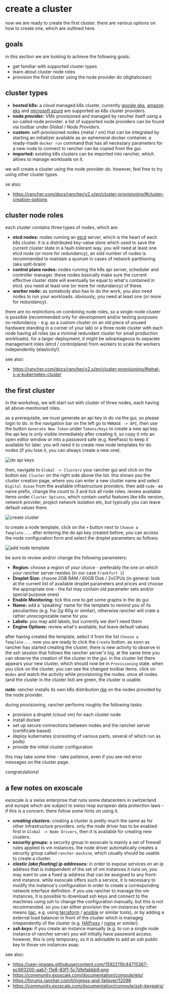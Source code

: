
create a cluster
================

now we are ready to create the first cluster. there are various options on how to create one, which are outlined here.

goals
-----

in this section we are looking to achieve the following goals:

* get familiar with supported cluster types
* learn about cluster node roles
* provision the first cluster using the node provider do (digitalocean)

cluster types
-------------

* **hosted k8s:** a cloud managed k8s cluster, currently [google gks](https://cloud.google.com/kubernetes/),
    [amazon eks](https://aws.amazon.com/de/eks/) and [microsoft azure](https://azure.microsoft.com/en-us/services/kubernetes-service/)
    are supported as k8s cluster providers.
* **node provider:** VMs provisioned and managed by rancher itself using a so-called node provider. a list of supported node providers can be
    found via toolbar under *Global / Node Providers*.
* **custom:** self-provisioned nodes (metal / vm) that can be integrated by starting an initializer available as an ephemeral docker container.
    a ready-made `docker run` command that has all necessary parameters for a new node to connect to rancher can be copied from the gui.
* **imported:** existing k8s clusters can be imported into rancher, which allows to manage workloads on it.

we will create a cluster using the node provider *do*. however, feel free to try using other cluster types.

se also:

* https://rancher.com/docs/rancher/v2.x/en/cluster-provisioning/#cluster-creation-options

cluster node roles
------------------

each cluster contains three types of nodes, which are:

* **etcd nodes:** nodes running an [etcd](https://coreos.com/etcd/) server, which is the heart of each k8s cluster. it is a distributed key-value store which used to save the current cluster state in a fault-tolerant way.
    you will need at least one etcd node (or more for redundancy), an odd number of nodes is recommended to maintain a quorum in cases of network partitioning (aka split-brain)
* **control plane nodes:** nodes running the k8s api server, scheduler and controller manager. these nodes basically make sure the current effective cluster state will eventually be equal to
    what's contained in etcd. you need at least one (or more for redundancy) of these.
* **worker node:** as somebody also has to do the work, you also need nodes to run your workloads. obviously, you need at least one (or more for redundancy).

there are no restrictions on combining node roles, so a single-node cluster is possible (recommended only for development and/or testing purposes: no redundancy -
e.g. as a custom cluster on an old piece of unused hardware standing in a corner of your lab)
or a three node cluster with each node having all roles (as a minimal redundant cluster for small production workloads).
for a larger deployment, it might be advantageous to separate management roles (etcd / controlplane) from workers to scale the workers independently (elasticity!).

see also:

* https://rancher.com/docs/rancher/v2.x/en/cluster-provisioning/#what-s-a-kubernetes-cluster

the first cluster
-----------------

in the workshop, we will start out with cluster of three nodes, each having all above-mentioned roles.

as a prerequisite, we must generate an api key in do via the gui, so please login to do.
in the navigation bar on the left go to `MANAGE -> API`, then use the button `Generate New Token` under `Tokens/Keys` to create a new api key.
the api key is only visible immediately after creating it, so copy it into an open editor window or into a password safe
(e.g. KeePass) to keep it available for later. you will need it to create new node templates for do nodes
(if you lose it, you can always create a new one).

![do api keys](img/do-api-keys.png "do api keys")

then, navigate to `Global -> Clusters` your rancher gui and click on the button `Add Cluster` on the right side above the list.
this shows you the cluster creation page, where you can enter a new cluster name and select `Digital Ocean` from the available
infrastructure providers. then add `node-` as name prefix, change the count to 3 and tick all node roles.
review available items under `Cluster Options`, which contain useful features like k8s version, network provider,
project network isolation etc, but typically you can leave default values there.

![create cluster](img/create-cluster.png "create cluster")

to create a node template, click on the `+` button next to `Choose a Template...`. after entering the do api key created before,
you can access the node configuration form and select the droplet parameters as follows:

![add node template](img/add-node-template.png "add node template")

be sure to review and/or change the following parameters:

* **Region:** choose a region of your choice - preferably the one on which your rancher server resides (in our case `Frankfurt 1`)
* **Droplet Size:** choose 2GB RAM / 60GB Disk / 2vCPUs (in general: look at the current list of available droplet parameters and
    prices and choose the appropriate one - the list may contain old parameter sets and/or special purpose ones)
* **Enable Monitoring:** tick this one to get some graphs in the do gui
* **Name:** add a 'speaking' name for the template to remind you of its peculiarities (e.g. fra-2g-60g or similar),
    otherwise rancher will crate a rather unrecognizable name for you
* **Labels:** you may add labels, but currently we don't need them
* **Engine Options:** review what's available, but leave default values

after having created the template, select it from the list `Choose a Template...`. now you are ready to click the `Create` button.
as soon as rancher has started creating the cluster, there is new activity to observe in the ssh session that follows the
rancher server's log. at the same time you can observe the creation of the cluster in the gui. in the cluster list
there appears your new cluster, which should now be in `Provisioning` state. when you click on the cluster, you can
see the changed toolbar items. click on `Nodes` and watch the activity while provisioning the nodes. once all nodes
(and the cluster in the cluster list) are green, the cluster is usable.

***note:*** rancher installs its own k8s distribution [rke](https://github.com/rancher/rke) on the nodes provided by the
node provider.

during provisioning, rancher performs roughly the following tasks:

* provision a droplet (cloud vm) for each cluster node
* install docker
* set up secure connections between nodes and the rancher server (certificate based)
* deploy kubernetes (consisting of various parts, several of which run as pods)
* provide the initial cluster configuration

this may take some time - take patience, even if you see red error messages on the cluster page.

congratulations!

a few notes on exoscale
-----------------------

exoscale is a swiss enterprise that runs some datacenters in switzerland and europe which are subject to swiss
resp european data protection laws - if this is a concern. there follow some hints on using it.

* ***creating clusters:*** creating a cluster is pretty much the same as for other infrastructure providers. only the
  node driver has to be enabled first in `Global -> Node Drivers`, then it is available for creating new clusters.
* ***security groups:*** a security group in exoscale is mainly a set of firewall rules applied to vm instances.
  the node driver automatically creates a security group called `rancher-machine`, which usually should be usable
  to create a cluster.
* ***elastic (aka floating) ip addresses:*** in order to expose services on an ip address that is independent of the
  set of vm instances it runs on, you may want to use a fixed ip address that can be assigned to any front-end
  instance. while exoscale offers such a service, it is necessary to modify the instance's configuration in order
  to create a corresponding network interface definition. if you use rancher to manage the vm instances, it is possible
  to download ssh keys and connect to the machines using ssh to change the configuration manually, but this is not
  recommended. so you can either provision the vm instances by other means ([iac](https://github.com/Remigius2011/iac),
  e.g. using [terraform](https://www.terraform.io/) / [ansible](https://www.ansible.com/) or similar tools), or by
  adding a external load balancer in front of the cluster which is manageg intependently of the cluster
  (e.g. [HAProxy](http://www.haproxy.org/) / [nginx](http://www.haproxy.org/) or similar).
* ***ssh keys:*** if you create an instance manually (e.g. to run a single node instance of rancher server) you will
  initially have password access. however, this is only temporary, so it is advisable to add an ssh public key to
  those vm instances asap.

see also:

* https://user-images.githubusercontent.com/15922119/44715367-ec993200-aab7-11e8-83f1-5c7dfefabbb9.png
* https://community.exoscale.com/documentation/compute/eip/
* https://forums.rancher.com/t/ingress-and-failover/12096
* https://community.exoscale.com/documentation/compute/ssh-keypairs/
